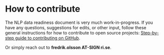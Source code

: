 # How to contribute

The NLP data readiness document is very much work-in-progress. If you have any questions, suggestions for edits, or 
other input, follow these general instructions for how to contribute to open source projects: 
[Step-by-step guide to contributing on GitHub](https://www.dataschool.io/how-to-contribute-on-github/).

Or simply reach out to **fredrik.olsson AT-SIGN ri.se**.